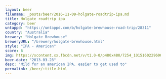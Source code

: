 ```yaml
---
layout: beer
filename: _posts/beer/2016-11-09-holgate-roadtrip-ipa.md
title: Holgate roadtrip ipa
category: beer
untappd: "https://untappd.com/b/holgate-brewhouse-road-trip/28311"
country: "Australia"
brewery: "Holgate Brewhouse"
breweryURL: "/brewery/holgate-brewhouse.html"
style: "IPA - American"
score: 6
img: https://scontent.xx.fbcdn.net/v/t1.0-0/p480x480/7254_10151602296908745_1398508952_n.jpg?_nc_cat=108&_nc_oc=AQn3IkqZ_2Q-IdZctwhgSKuySlcOR1GjM6MsVL_8FFsZwBAekDZJtG-PCXM09xi6kuY&_nc_ht=scontent.xx&oh=106d6c59ab81a88fabcdcbfd110c3b5a&oe=5DA386F3
beer-date: "2013-03-28"
desc: "Mild for an american IPA, easier to get used to"
permalink: /beer/:title.html
---
```

